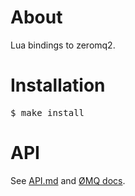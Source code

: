 About
=====

Lua bindings to zeromq2.

Installation
============

<pre>
$ make install
</pre>

API
===

See [API.md](http://github.com/iamaleksey/lua-zmq/blob/master/API.md) and
[ØMQ docs](http://www.zeromq.org/area:docs-v20).
